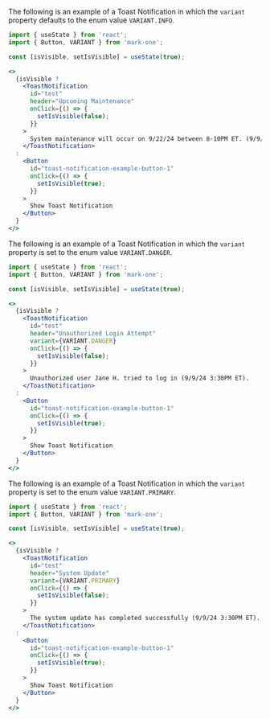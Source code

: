 The following is an example of a Toast Notification in which the `variant` property defaults to the enum value `VARIANT.INFO`.
```jsx
import { useState } from 'react';
import { Button, VARIANT } from 'mark-one';

const [isVisible, setIsVisible] = useState(true);

<>
  {isVisible ?
    <ToastNotification
      id="test"
      header="Upcoming Maintenance"
      onClick={() => {
        setIsVisible(false);
      }}
    >
      System maintenance will occur on 9/22/24 between 8-10PM ET. (9/9/24 3:30PM ET).
    </ToastNotification>
  :
    <Button
      id="toast-notification-example-button-1"
      onClick={() => {
        setIsVisible(true);
      }}
    >
      Show Toast Notification
    </Button>
  }
</>
```

The following is an example of a Toast Notification in which the `variant` property is set to the enum value `VARIANT.DANGER`.
```jsx
import { useState } from 'react';
import { Button, VARIANT } from 'mark-one';

const [isVisible, setIsVisible] = useState(true);

<>
  {isVisible ?
    <ToastNotification
      id="test"
      header="Unauthorized Login Attempt"
      variant={VARIANT.DANGER}
      onClick={() => {
        setIsVisible(false);
      }}
    >
      Unauthorized user Jane H. tried to log in (9/9/24 3:30PM ET).
    </ToastNotification>
  :
    <Button
      id="toast-notification-example-button-1"
      onClick={() => {
        setIsVisible(true);
      }}
    >
      Show Toast Notification
    </Button>
  }
</>
```

The following is an example of a Toast Notification in which the `variant` property is set to the enum value `VARIANT.PRIMARY`.
```jsx
import { useState } from 'react';
import { Button, VARIANT } from 'mark-one';

const [isVisible, setIsVisible] = useState(true);

<>
  {isVisible ?
    <ToastNotification
      id="test"
      header="System Update"
      variant={VARIANT.PRIMARY}
      onClick={() => {
        setIsVisible(false);
      }}
    >
      The system update has completed successfully (9/9/24 3:30PM ET).
    </ToastNotification>
  :
    <Button
      id="toast-notification-example-button-1"
      onClick={() => {
        setIsVisible(true);
      }}
    >
      Show Toast Notification
    </Button>
  }
</>
```
